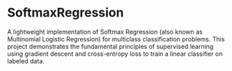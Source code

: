 # SoftmaxRegression
A lightweight implementation of Softmax Regression (also known as Multinomial Logistic Regression) for multiclass classification problems. This project demonstrates the fundamental principles of supervised learning using gradient descent and cross-entropy loss to train a linear classifier on labeled data.
